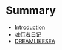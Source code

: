 # Summary

* [Introduction](README.md)
* [魂行者日记](hun-xing-zhe-ri-ji.md)
* [DREAMLIKESEA](dreamlikesea.md)

